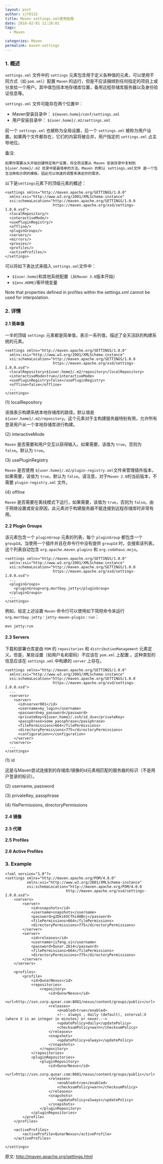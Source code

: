 ```yaml
---
layout: post
author: sjf0115
title: Maven settings.xml使用指南
date: 2018-02-01 11:29:01
tags:
  - Maven

categories: Maven
permalink: maven-settings
---
```


### 1. 概述

`settings.xml` 文件中的 `settings` 元素包含用于定义各种值的元素，可以使用不同方式（如 `pom.xml`）配置 `Maven` 的运行，但是不应该捆绑到任何指定的项目上或分发给一个用户。其中值包括本地存储库位置，备用远程存储库服务器以及身份验证信息等。

`settings.xml` 文件可能存在两个位置中：
- Maven安装目录中： `${maven.home}/conf/settings.xml`
- 用户安装目录中： `${user.home}/.m2/settings.xml`

前一个 `settings.xml` 也被称为全局设置，后一个 `settings.xml` 被称为用户设置。如果两个文件都存在，它们的内容将被合并，用户指定的 `settings.xml` 占主导地位。

备注:
```
如果你需要从头开始创建特定用户设置，将全局设置从 Maven 安装目录中复制到 ${user.home}/.m2 目录中是最简单的方法。Maven 的默认 settings.xml文件 是一个包含注释和示例的模板，因此可以快速的调整来满足你的需求。
```

以下是`settings`元素下的顶级元素的概述：
```
<settings xmlns="http://maven.apache.org/SETTINGS/1.0.0"
  xmlns:xsi="http://www.w3.org/2001/XMLSchema-instance"
  xsi:schemaLocation="http://maven.apache.org/SETTINGS/1.0.0
                      https://maven.apache.org/xsd/settings-1.0.0.xsd">
  <localRepository/>
  <interactiveMode/>
  <usePluginRegistry/>
  <offline/>
  <pluginGroups/>
  <servers/>
  <mirrors/>
  <proxies/>
  <profiles/>
  <activeProfiles/>
</settings>
```
可以将如下表达式来插入 `settings.xml`文件中：
- `${user.home}`和其他系统配置（从`Maven 3.0`版本开始）
- `${env.HOME}`等环境变量

Note that properties defined in profiles within the settings.xml cannot be used for interpolation.

### 2. 详情

#### 2.1 简单值

一半的顶级 `settings` 元素都是简单值，表示一系列值，描述了全天活跃的构建系统的元素。
```
<settings xmlns="http://maven.apache.org/SETTINGS/1.0.0"
  xmlns:xsi="http://www.w3.org/2001/XMLSchema-instance"
  xsi:schemaLocation="http://maven.apache.org/SETTINGS/1.0.0
                      https://maven.apache.org/xsd/settings-1.0.0.xsd">
  <localRepository>${user.home}/.m2/repository</localRepository>
  <interactiveMode>true</interactiveMode>
  <usePluginRegistry>false</usePluginRegistry>
  <offline>false</offline>
  ...
</settings>
```

(1) localRepository

该值表示构建系统本地存储库的路径。默认值是 `${user.home}/.m2/repository`。这个元素对于主构建服务器特别有用，允许所有登录用户从一个本地存储库进行构建。

(2) interactiveMode

`Maven` 是否需要和用户交互以获得输入。如果需要，该值为 `true`，否则为 `false`。默认为 `true`。

(3) usePluginRegistry

`Maven` 是否使用 `${user.home}/.m2/plugin-registry.xml`文件来管理插件版本，如果需要，该值为 `true`，默认为 `false`。请注意，对于`Maven 2.0`的当前版本，不需要 `plugin-registry.xml` 文件。

(4) offline

`Maven` 是否需要在离线模式下运行，如果需要，该值为 `true`，否则为 `false`。由于网络设置或安全原因，此元素对于构建服务器不能连接到远程存储库时非常有用。

#### 2.2 Plugin Groups

该元素包含一个 `pluginGroup` 元素的列表，每个 `pluginGroup` 都包含一个 `groupId`。当使用一个插件并且在命令行中没有提供 `groupId` 时，会搜索该列表。这个列表自动包含 `org.apache.maven.plugins` 和 `org.codehaus.mojo`。

```
<settings xmlns="http://maven.apache.org/SETTINGS/1.0.0"
  xmlns:xsi="http://www.w3.org/2001/XMLSchema-instance"
  xsi:schemaLocation="http://maven.apache.org/SETTINGS/1.0.0
                      https://maven.apache.org/xsd/settings-1.0.0.xsd">
  ...
  <pluginGroups>
    <pluginGroup>org.mortbay.jetty</pluginGroup>
  </pluginGroups>
  ...
</settings>
```

例如，给定上述设置 `Maven` 命令行可以使用如下简短命令来运行 `org.mortbay.jetty：jetty-maven-plugin：run`：
```
mvn jetty:run
```

#### 2.3 Servers

下载和部署仓库是由 `POM` 的 `repositories` 和 `distributionManagement` 元素定义。但是，某些设置（如用户名和密码）不应该在 `pom.xml` 上配置 。这种类型的信息应该在 `settings.xml` 中构建的 `server` 上存在。

```
<settings xmlns="http://maven.apache.org/SETTINGS/1.0.0"
  xmlns:xsi="http://www.w3.org/2001/XMLSchema-instance"
  xsi:schemaLocation="http://maven.apache.org/SETTINGS/1.0.0
                      https://maven.apache.org/xsd/settings-1.0.0.xsd">
  ...
  <servers>
    <server>
      <id>server001</id>
      <username>my_login</username>
      <password>my_password</password>
      <privateKey>${user.home}/.ssh/id_dsa</privateKey>
      <passphrase>some_passphrase</passphrase>
      <filePermissions>664</filePermissions>
      <directoryPermissions>775</directoryPermissions>
      <configuration></configuration>
    </server>
  </servers>
  ...
</settings>
```
(1) id

这是与Maven尝试连接到的存储库/镜像的id元素相匹配的服务器的标识（不是用户登录的标识）。

(2) username, password

(3) privateKey, passphrase

(4) filePermissions, directoryPermissions


#### 2.4 镜像

#### 2.5 代理

#### 2.5 Profiles

#### 2.6 Active Profiles


### 3. Example
```
<?xml version="1.0"?>
<settings xmlns="http://maven.apache.org/POM/4.0.0"
          xmlns:xsi="http://www.w3.org/2001/XMLSchema-instance"
          xsi:schemaLocation="http://maven.apache.org/POM/4.0.0
                            http://maven.apache.org/xsd/settings-1.0.0.xsd">
    <servers>
        <server>
            <id>snapshots</id>
            <username>snapshots</username>
            <password>g2Dki6XCfhi48Bnj</password>
            <filePermissions>664</filePermissions>
            <directoryPermissions>775</directoryPermissions>
        </server>
        <server>
            <id>releases</id>
            <username>jifeng.si</username>
            <password>Qunar.2614</password>
            <filePermissions>664</filePermissions>
            <directoryPermissions>775</directoryPermissions>
        </server>
    </servers>

    <profiles>
        <profile>
            <id>QunarNexus</id>
            <repositories>
                <repository>
                    <id>QunarNexus</id>
                    <url>http://svn.corp.qunar.com:8081/nexus/content/groups/public</url>
                    <releases>
                        <enabled>true</enabled>
                        <!-- always , daily (default), interval:X (where X is an integer in minutes) or never.-->
                        <updatePolicy>daily</updatePolicy>
                        <checksumPolicy>warn</checksumPolicy>
                    </releases>
                    <snapshots>
                        <updatePolicy>always</updatePolicy>
                    </snapshots>
                </repository>
            </repositories>
            <pluginRepositories>
                <pluginRepository>
                    <id>QunarNexus</id>
                    <url>http://svn.corp.qunar.com:8081/nexus/content/groups/public</url>
                    <releases>
                        <enabled>true</enabled>
                        <checksumPolicy>warn</checksumPolicy>
                    </releases>
                    <snapshots>
                        <updatePolicy>always</updatePolicy>
                    </snapshots>
                </pluginRepository>
            </pluginRepositories>
        </profile>
    </profiles>

    <activeProfiles>
        <activeProfile>QunarNexus</activeProfile>
    </activeProfiles>

</settings>
```



原文: http://maven.apache.org/settings.html
